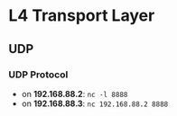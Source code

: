 # L4 Transport Layer
## UDP
### UDP Protocol
- on **192.168.88.2**: `nc -l 8888`
- on **192.168.88.3**: `nc 192.168.88.2 8888`

